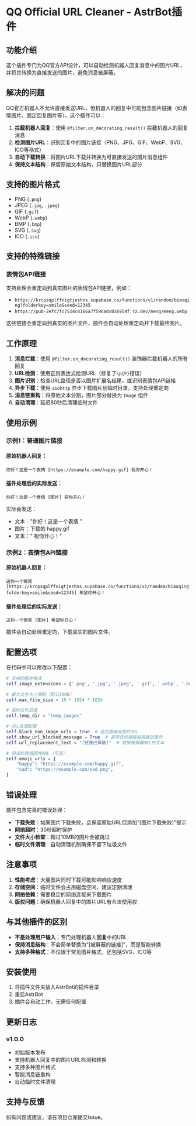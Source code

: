 # QQ Official URL Cleaner - AstrBot插件

## 功能介绍

这个插件专门为QQ官方API设计，可以自动检测机器人回复消息中的图片URL，并将其转换为直接发送的图片，避免消息被屏蔽。

## 解决的问题

QQ官方机器人不允许直接发送URL，但机器人的回复中可能包含图片链接（如表情图片、固定回复图片等）。这个插件可以：

1. **拦截机器人回复**：使用 `@filter.on_decorating_result()` 拦截机器人的回复消息
2. **检测图片URL**：识别回复中的图片链接（PNG、JPG、GIF、WebP、SVG、ICO等格式）
3. **自动下载转换**：将图片URL下载并转换为可直接发送的图片消息组件
4. **保持文本结构**：保留原始文本结构，只替换图片URL部分

## 支持的图片格式

- PNG (`.png`)
- JPEG (`.jpg`, `.jpeg`)
- GIF (`.gif`)
- WebP (`.webp`)
- BMP (`.bmp`)
- SVG (`.svg`)
- ICO (`.ico`)

## 支持的特殊链接

### 表情包API链接
支持处理会重定向到真实图片的表情包API链接，例如：
- `https://krcpsqplffnigtjeshns.supabase.co/functions/v1/random/biaoqing?folderkey=smile&seed=12345`
- `https://pub-2efc7fc7514c4166a7f59dadc036954f.r2.dev/meng/meng.webp`

这些链接会重定向到真实的图片文件，插件会自动处理重定向并下载最终图片。

## 工作原理

1. **消息拦截**：使用 `@filter.on_decorating_result()` 装饰器拦截机器人的所有回复
2. **URL检测**：使用正则表达式检测URL（修复了`\p{P}`错误）
3. **图片识别**：检查URL路径是否以图片扩展名结尾，或识别表情包API链接
4. **异步下载**：使用 `aiohttp` 异步下载图片到临时目录，支持处理重定向
5. **消息链重构**：将原始文本分割，图片部分替换为 `Image` 组件
6. **自动清理**：延迟60秒后清理临时文件

## 使用示例

### 示例1：普通图片链接
#### 原始机器人回复：
```
你好！这是一个表情 [https://example.com/happy.gif] 祝你开心！
```

#### 插件处理后的实际发送：
```
你好！这是一个表情 [图片] 祝你开心！
```

实际会发送：
- 文本："你好！这是一个表情 "
- 图片：下载的 happy.gif
- 文本：" 祝你开心！"

### 示例2：表情包API链接
#### 原始机器人回复：
```
送你一个微笑 [https://krcpsqplffnigtjeshns.supabase.co/functions/v1/random/biaoqing?folderkey=smile&seed=12345] 希望你开心！
```

#### 插件处理后的实际发送：
```
送你一个微笑 [图片] 希望你开心！
```

插件会自动处理重定向，下载真实的图片文件。

## 配置选项

在代码中可以修改以下配置：

```python
# 支持的图片格式
self.image_extensions = {'.png', '.jpg', '.jpeg', '.gif', '.webp', '.bmp', '.svg', '.ico'}

# 最大文件大小限制（默认10MB）
self.max_file_size = 10 * 1024 * 1024

# 临时文件目录
self.temp_dir = "temp_images"

# URL处理配置
self.block_non_image_urls = True  # 是否屏蔽非图片URL
self.show_url_blocked_message = True  # 是否显示链接被屏蔽的提示
self.url_replacement_text = "[链接已屏蔽]"  # 替换被屏蔽URL的文本

# 预设的表情图片URL（可选）
self.emoji_urls = {
    "happy": "https://example.com/happy.gif",
    "sad": "https://example.com/sad.png",
}
```

## 错误处理

插件包含完善的错误处理：

- **下载失败**：如果图片下载失败，会保留原始URL但添加"[图片下载失败]"提示
- **网络超时**：30秒超时保护
- **文件大小检查**：超过10MB的图片会被跳过
- **临时文件清理**：自动清理机制确保不留下垃圾文件

## 注意事项

1. **性能考虑**：大量图片同时下载可能影响响应速度
2. **存储空间**：临时文件会占用磁盘空间，建议定期清理
3. **网络依赖**：需要稳定的网络连接来下载图片
4. **版权问题**：确保机器人回复中的图片URL有合法使用权

## 与其他插件的区别

- **不是处理用户输入**：专门处理机器人**回复**中的URL
- **保持消息结构**：不会简单替换为"[被屏蔽的链接]"，而是智能转换
- **支持多种格式**：不仅限于常见图片格式，还包括SVG、ICO等

## 安装使用

1. 将插件文件夹放入AstrBot的插件目录
2. 重启AstrBot
3. 插件会自动工作，无需任何配置

## 更新日志

### v1.0.0
- 初始版本发布
- 支持机器人回复中的图片URL检测和转换
- 支持多种图片格式
- 智能消息链重构
- 自动临时文件清理

## 支持与反馈

如有问题或建议，请在项目仓库提交Issue。